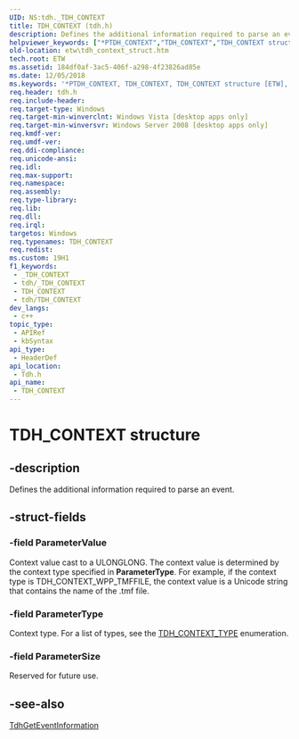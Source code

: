 ```yaml
---
UID: NS:tdh._TDH_CONTEXT
title: TDH_CONTEXT (tdh.h)
description: Defines the additional information required to parse an event.
helpviewer_keywords: ["*PTDH_CONTEXT","TDH_CONTEXT","TDH_CONTEXT structure [ETW]","etw.tdh_context_struct","tdh.tdh_context_struct","tdh/TDH_CONTEXT"]
old-location: etw\tdh_context_struct.htm
tech.root: ETW
ms.assetid: 184df0af-3ac5-406f-a298-4f23826ad85e
ms.date: 12/05/2018
ms.keywords: '*PTDH_CONTEXT, TDH_CONTEXT, TDH_CONTEXT structure [ETW], etw.tdh_context_struct, tdh.tdh_context_struct, tdh/TDH_CONTEXT'
req.header: tdh.h
req.include-header: 
req.target-type: Windows
req.target-min-winverclnt: Windows Vista [desktop apps only]
req.target-min-winversvr: Windows Server 2008 [desktop apps only]
req.kmdf-ver: 
req.umdf-ver: 
req.ddi-compliance: 
req.unicode-ansi: 
req.idl: 
req.max-support: 
req.namespace: 
req.assembly: 
req.type-library: 
req.lib: 
req.dll: 
req.irql: 
targetos: Windows
req.typenames: TDH_CONTEXT
req.redist: 
ms.custom: 19H1
f1_keywords:
 - _TDH_CONTEXT
 - tdh/_TDH_CONTEXT
 - TDH_CONTEXT
 - tdh/TDH_CONTEXT
dev_langs:
 - c++
topic_type:
 - APIRef
 - kbSyntax
api_type:
 - HeaderDef
api_location:
 - Tdh.h
api_name:
 - TDH_CONTEXT
---
```


# TDH_CONTEXT structure


## -description

Defines the additional information required to parse an event.

## -struct-fields

### -field ParameterValue

Context value cast to a ULONGLONG. The context value is determined by the context type specified in <b>ParameterType</b>. For example, if the context type is TDH_CONTEXT_WPP_TMFFILE, the context value is a Unicode string that contains the name of the .tmf file.

### -field ParameterType

Context type. For a list of types, see the <a href="https://docs.microsoft.com/windows/desktop/api/tdh/ne-tdh-tdh_context_type">TDH_CONTEXT_TYPE</a> enumeration.

### -field ParameterSize

Reserved for future use.

## -see-also

<a href="https://docs.microsoft.com/windows/desktop/api/tdh/nf-tdh-tdhgeteventinformation">TdhGetEventInformation</a>

